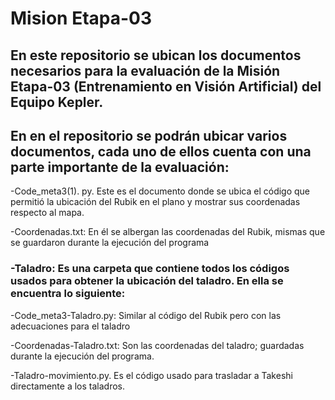 # Mision Etapa-03
## En este repositorio se ubican los documentos necesarios para la evaluación de la Misión Etapa-03 (Entrenamiento en Visión Artificial) del Equipo Kepler.
## En en el repositorio se podrán ubicar varios documentos, cada uno de ellos cuenta con una parte importante de la evaluación:
-Code_meta3(1). py. Este es el documento donde se ubica el código que permitió la ubicación del Rubik en el plano y mostrar sus coordenadas respecto al mapa. 

-Coordenadas.txt: En él se albergan las coordenadas del Rubik, mismas que se guardaron durante la ejecución del programa

### -Taladro: Es una carpeta que contiene todos los códigos usados para obtener la ubicación del taladro. En ella se encuentra lo siguiente: 
-Code_meta3-Taladro.py: Similar al código del Rubik pero con las adecuaciones para el taladro

-Coordenadas-Taladro.txt: Son las coordenadas del taladro;  guardadas durante la ejecución del programa.

-Taladro-movimiento.py. Es el código usado para trasladar a Takeshi directamente a los taladros. 

